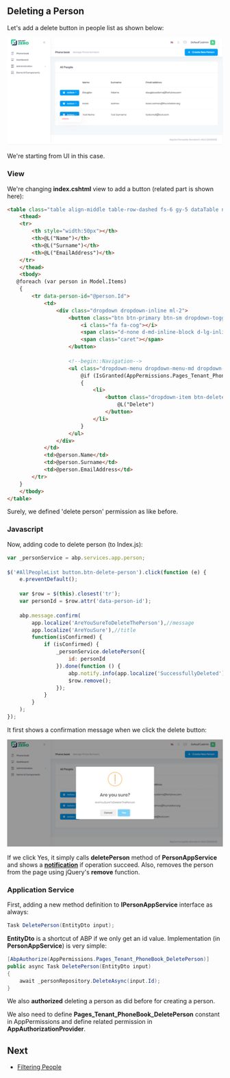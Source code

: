 ## Deleting a Person

Let's add a delete button in people list as shown below:

<img src="images/phonebook-people-delete-button-4.png" alt="Delete person" class="img-thumbnail" />

We're starting from UI in this case.

### View

We're changing **index.cshtml** view to add a button (related part is
shown here):

```html
<table class="table align-middle table-row-dashed fs-6 gy-5 dataTable no-footer" id="AllPeopleList">
    <thead>
    <tr>
        <th style="width:50px"></th>
        <th>@L("Name")</th>
        <th>@L("Surname")</th>
        <th>@L("EmailAddress")</th>
    </tr>
    </thead>
    <tbody>
   @foreach (var person in Model.Items)
    {
        <tr data-person-id="@person.Id">
            <td>
                <div class="dropdown dropdown-inline ml-2">
                    <button class="btn btn-primary btn-sm dropdown-toggle" data-bs-toggle="dropdown" aria-haspopup="true" aria-expanded="true">
                        <i class="fa fa-cog"></i> 
                        <span class="d-none d-md-inline-block d-lg-inline-block d-xl-inline-block">@L("Actions")</span> 
                        <span class="caret"></span>
                    </button>
                    
                    <!--begin::Navigation-->
                    <ul class="dropdown-menu dropdown-menu-md dropdown-menu-right" x-placement="bottom-end">
                        @if (IsGranted(AppPermissions.Pages_Tenant_PhoneBook_DeletePerson))
                        {
                            <li>
                                <button class="dropdown-item btn-delete-person text-danger">
                                    @L("Delete")
                                </button>
                            </li>
                        }
                    </ul>
                </div>
            </td>
            <td>@person.Name</td>
            <td>@person.Surname</td>
            <td>@person.EmailAddress</td>
        </tr>
    }
    </tbody>
</table>
```

Surely, we defined 'delete person' permission as like before.

### Javascript

Now, adding code to delete person (to Index.js):

```javascript
var _personService = abp.services.app.person;

$('#AllPeopleList button.btn-delete-person').click(function (e) {
    e.preventDefault();

    var $row = $(this).closest('tr');
    var personId = $row.attr('data-person-id');

    abp.message.confirm(
        app.localize('AreYouSureToDeleteThePerson'),//message
        app.localize('AreYouSure'),//title
        function(isConfirmed) {
            if (isConfirmed) {
                _personService.deletePerson({
                    id: personId
                }).done(function () {
                    abp.notify.info(app.localize('SuccessfullyDeleted'));
                    $row.remove();
                });
            }
        }
    );
});
```

It first shows a confirmation message when we click the delete button:

<img src="images/confirmation-delete-person-3.png" alt="Confirmation message" class="img-thumbnail" />

If we click Yes, it simply calls **deletePerson** method of
**PersonAppService** and shows a
**[notification](https://aspnetboilerplate.com/Pages/Documents/Javascript-API/Notification)**
if operation succeed. Also, removes the person from the page using
jQuery's **remove** function.

### Application Service

First, adding a new method definition to **IPersonAppService** interface
as always:

```csharp
Task DeletePerson(EntityDto input);
```

**EntityDto** is a shortcut of ABP if we only get an id value.
Implementation (in **PersonAppService**) is very simple:

```csharp
[AbpAuthorize(AppPermissions.Pages_Tenant_PhoneBook_DeletePerson)]
public async Task DeletePerson(EntityDto input)
{
    await _personRepository.DeleteAsync(input.Id);
}
```

We also **authorized** deleting a person as did before for creating a
person.

We also need to define **Pages\_Tenant\_PhoneBook\_DeletePerson**
constant in AppPermissions and define related permission in
**AppAuthorizationProvider**.

## Next

- [Filtering People](Developing-Step-By-Step-Core-Filtering-People.md)

  